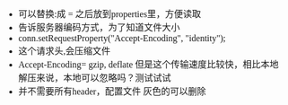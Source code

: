 <font face="SimSun" size=3>

- 可以替换:成 = 之后放到properties里，方便读取
- 告诉服务器编码方式，为了知道文件大小
- conn.setRequestProperty("Accept-Encoding", "identity");
- 这个请求头,会压缩文件
- Accept-Encoding= gzip, deflate 但是这个传输速度比较快，相比本地解压来说，本地可以忽略吗？测试试试
- 并不需要所有header，配置文件 灰色的可以删除

</font>